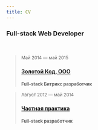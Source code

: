 ```yaml
---
title: CV
---
```


### Full-stack Web Developer

<br>

> <sub>Май 2014 — май 2015</sub>
> #### [Золотой Код, ООО](/resume#проектная-работа--стартапы--фриланс)
> <sup>**Full-stack Битрикс разработчик**</sup>

> <sub>Август 2012 — май 2014</sub>
> #### [Частная практика](/resume#проектная-работа--стартапы--фриланс)
> <sup>**Full-stack разработчик**</sup>

<br><br><br>
